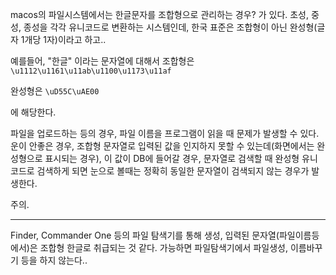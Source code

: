 
macos의 파일시스템에서는 한글문자를 조합형으로 관리하는 경우? 가 있다.
초성, 중성, 종성을 각각 유니코드로 변환하는 시스템인데, 한국 표준은 조합형이 아닌 완성형(글자 1개당 1자)이라고 하고..

예를들어, "한글" 이라는 문자열에 대해서
조합형은
`\u1112\u1161\u11ab\u1100\u1173\u11af`

완성형은
`\uD55C\uAE00`

에 해당한다.

파일을 업로드하는 등의 경우, 파일 이름을 프로그램이 읽을 때 문제가 발생할 수 있다.
운이 안좋은 경우, 조합형 문자열로 입력된 값을 인지하지 못할 수 있는데(화면에서는 완성형으로 표시되는 경우),
이 값이 DB에 들어갈 경우, 문자열로 검색할 때 완성형 유니코드로 검색하게 되면 눈으로 볼때는 정확히 동일한 문자열이 검색되지 않는 경우가 발생한다.

주의.

---

Finder, Commander One 등의 파일 탐색기를 통해 생성, 입력된 문자열(파일이름등에서)은 조합형 한글로 취급되는 것 같다.
가능하면 파일탐색기에서 파일생성, 이름바꾸기 등을 하지 않는다..